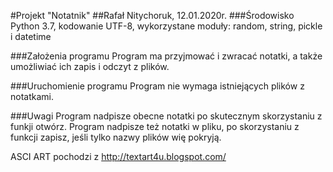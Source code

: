 #Projekt "Notatnik"
##Rafał Nitychoruk, 12.01.2020r.
###Środowisko
Python 3.7, kodowanie UTF-8, wykorzystane moduły: random, string, pickle i datetime

###Założenia programu
Program ma przyjmować i zwracać notatki, a także umożliwiać ich zapis i odczyt z plików.


###Uruchomienie programu
Program nie wymaga istniejących plików z notatkami.

###Uwagi
Program nadpisze obecne notatki po skutecznym skorzystaniu z funkji otwórz.
Program nadpisze też notatki w pliku, po skorzystaniu z funkcji zapisz, jeśli tylko nazwy plików wię pokryją.

ASCI ART pochodzi z http://textart4u.blogspot.com/
